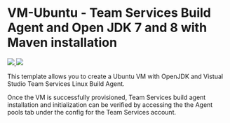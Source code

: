 # VM-Ubuntu - Team Services Build Agent and Open JDK 7 and 8 with Maven installation

<a href="https://portal.azure.com/#create/Microsoft.Template/uri/https%3A%2F%2Fraw.githubusercontent.com%2Fpaultbarham%2Fazure-quickstart-templates%2Fazuremerge%2Fvsts-minbuildjava-ubuntu-vm%2Fazuredeploy.json" target="_blank">
    <img src="http://azuredeploy.net/deploybutton.png"/>
</a>
<a href="http://armviz.io/#/?load=https%3A%2F%2Fraw.githubusercontent.com%2Fpaultbarham%2Fazure-quickstart-templates%2Fazuremerge%2Fvsts-minbuildjava-ubuntu-vm%2Fazuredeploy.json" target="_blank">
    <img src="http://armviz.io/visualizebutton.png"/>
</a>

This template allows you to create a Ubuntu VM with OpenJDK and Vistual Studio Team Services Linux Build Agent.

Once the VM is successfully provisioned, Team Services build agent installation and initialization can be verified by accessing the the Agent pools tab under the config for the Team Services account.
